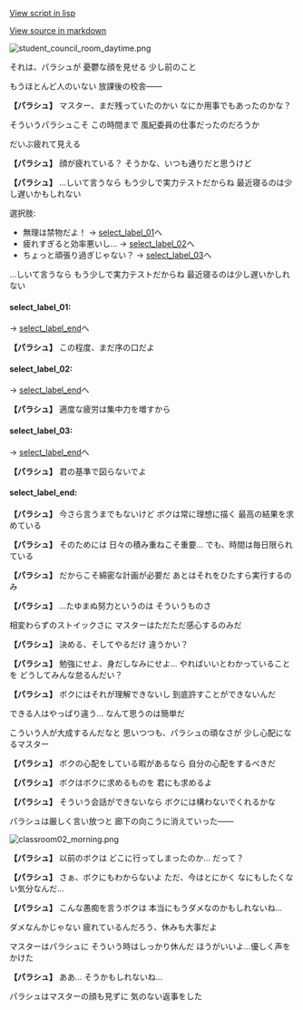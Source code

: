 [View script in lisp](../scripts/20048202.txt)

[View source in markdown](20048202.md)

![student_council_room_daytime.png](../images/backgrounds/student_council_room_daytime.png)

それは、パラシュが
憂鬱な顔を見せる
少し前のこと

もうほとんど人のいない
放課後の校舎――

**【パラシュ】**
マスター、まだ残っていたのかい
なにか用事でもあったのかな？

そういうパラシュこそ
この時間まで
風紀委員の仕事だったのだろうか

だいぶ疲れて見える

**【パラシュ】**
顔が疲れている？
そうかな、いつも通りだと思うけど

**【パラシュ】**
…しいて言うなら
もう少しで実力テストだからね
最近寝るのは少し遅いかもしれない

選択肢:
- 無理は禁物だよ！ → [select_label_01](#select_label_01)へ
- 疲れすぎると効率悪いし… → [select_label_02](#select_label_02)へ
- ちょっと頑張り過ぎじゃない？ → [select_label_03](#select_label_03)へ

…しいて言うなら
もう少しで実力テストだからね
最近寝るのは少し遅いかしれない

#### select_label_01:
 → [select_label_end](#select_label_end)へ

**【パラシュ】**
この程度、まだ序の口だよ

#### select_label_02:
 → [select_label_end](#select_label_end)へ

**【パラシュ】**
適度な疲労は集中力を増すから

#### select_label_03:
 → [select_label_end](#select_label_end)へ

**【パラシュ】**
君の基準で図らないでよ

#### select_label_end:

**【パラシュ】**
今さら言うまでもないけど
ボクは常に理想に描く
最高の結果を求めている

**【パラシュ】**
そのためには
日々の積み重ねこそ重要…
でも、時間は毎日限られている

**【パラシュ】**
だからこそ綿密な計画が必要だ
あとはそれをひたすら実行するのみ

**【パラシュ】**
…たゆまぬ努力というのは
そういうものさ

相変わらずのストイックさに
マスターはただただ感心するのみだ

**【パラシュ】**
決める、そしてやるだけ
違うかい？

**【パラシュ】**
勉強にせよ、身だしなみにせよ…
やればいいとわかっていることを
どうしてみんな怠るんだい？

**【パラシュ】**
ボクにはそれが理解できないし
到底許すことができないんだ

できる人はやっぱり違う…
なんて思うのは簡単だ

こういう人が大成するんだなと
思いつつも、パラシュの頑なさが
少し心配になるマスター

**【パラシュ】**
ボクの心配をしている暇があるなら
自分の心配をするべきだ

**【パラシュ】**
ボクはボクに求めるものを
君にも求めるよ

**【パラシュ】**
そういう会話ができないなら
ボクには構わないでくれるかな

パラシュは厳しく言い放つと
廊下の向こうに消えていった――

![classroom02_morning.png](../images/backgrounds/classroom02_morning.png)

**【パラシュ】**
以前のボクは
どこに行ってしまったのか…
だって？

**【パラシュ】**
さぁ、ボクにもわからないよ
ただ、今はとにかく
なにもしたくない気分なんだ…

**【パラシュ】**
こんな愚痴を言うボクは
本当にもうダメなのかもしれないね…

ダメなんかじゃない
疲れているんだろう、休みも大事だよ

マスターはパラシュに
そういう時はしっかり休んだ
ほうがいいよ…優しく声をかけた

**【パラシュ】**
ああ…
そうかもしれないね…

パラシュはマスターの顔も見ずに
気のない返事をした